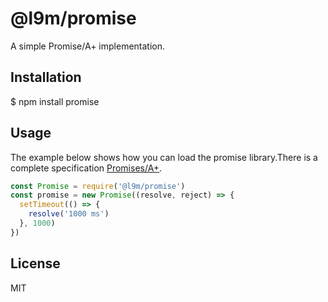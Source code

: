 # @l9m/promise

A simple Promise/A+ implementation.

## Installation

$ npm install promise

## Usage

The example below shows how you can load the promise library.There is a complete specification [Promises/A+](http://promises-aplus.github.com/promises-spec/).

```js
const Promise = require('@l9m/promise')
const promise = new Promise((resolve, reject) => {
  setTimeout(() => {
    resolve('1000 ms')
  }, 1000)
})
```

## License

MIT
